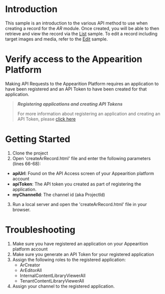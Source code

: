 # Introduction

This sample is an introduction to the various API method to use when creating a record for the *AR* module.
Once created, you will be able to then retrieve and view the record via the [List](../List/) sample.
To edit a record including target images and media, refer to the [Edit](../Edit/) sample.

# Verify access to the Appearition Platform

Making API Requests to the Appearition Platform requires an application to have been registered and an API Token to have been created for that application.

> ***Registering applications and creating API Tokens***
>
> For more information about registering an application and creating an API Token, please [click here](http://docs.appearition.com/sdk/api-access/#application_registration)

# Getting Started

1. Clone the project
2. Open 'createArRecord.html' file and enter the following parameters (lines 66-68):

- **apiUrl**: Found on the API Access screen of your Appearition platform account
- **apiToken**: The API token you created as part of registering the application.
- **myChannelId**: The channel id (aka ProjectId)

3. Run a local server and open the 'createArRecord.html' file in your browser. 

# Troubleshooting

1. Make sure you have registered an application on your Appearition platform account
2. Make sure you generate an API Token for your registered application
3. Assign the following roles to the registered application:
    - ArCreator
    - ArEditorAll
    - InternalContentLibraryViewerAll
    - TenantContentLibraryViewerAll
4. Assign your channel to the registered application.
